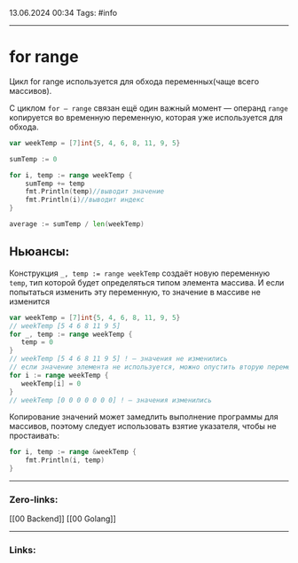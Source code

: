 13.06.2024 00:34
Tags: #info

---
# for range

Цикл for range используется для обхода переменных(чаще всего массивов).

С циклом `for — range` связан ещё один важный момент — операнд `range` копируется во временную переменную, которая уже используется для обхода.

```go
var weekTemp = [7]int{5, 4, 6, 8, 11, 9, 5} 

sumTemp := 0

for i, temp := range weekTemp {
    sumTemp += temp
    fmt.Println(temp)//выводит значение
    fmt.Println(i)//выводит индекс
}

average := sumTemp / len(weekTemp)
```


## Ньюансы:

Конструкция `_, temp := range weekTemp` создаёт новую переменную `temp`, тип которой будет определяться типом элемента массива. И если попытаться изменить эту переменную, то значение в массиве не изменится
```go
var weekTemp = [7]int{5, 4, 6, 8, 11, 9, 5} 
// weekTemp [5 4 6 8 11 9 5]
for _, temp := range weekTemp {
   temp = 0 
}
// weekTemp [5 4 6 8 11 9 5] ! — значения не изменились
// если значение элемента не используется, можно опустить вторую переменную
for i := range weekTemp {
   weekTemp[i] = 0 
}
// weekTemp [0 0 0 0 0 0 0] ! — значения изменились
```

Копирование значений может замедлить выполнение программы для массивов, поэтому следует использовать взятие указателя, чтобы не простаивать:
```go
for i, temp := range &weekTemp {
    fmt.Println(i, temp)
}
```

---
### Zero-links:
[[00 Backend]] [[00 Golang]]

---
### Links: